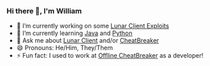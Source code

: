 ### Hi there 👋, I'm William

- 🔭 I’m currently working on some [Lunar Client Exploits](https://github.com/LunarClient-Exploited)
- 🌱 I’m currently learning [Java](https://en.wikipedia.org/wiki/Java_(programming_language)) and [Python](https://en.wikipedia.org/wiki/Python_(programming_language))
- 💬 Ask me about [Lunar Client](https://lunarclient.com) and/or [CheatBreaker](https://github.com/CheatBreaker)
- 😄 Pronouns: He/Him, They/Them
- ⚡ Fun fact: I used to work at [Offline CheatBreaker](https://offlinecheatbreaker.com) as a developer!

